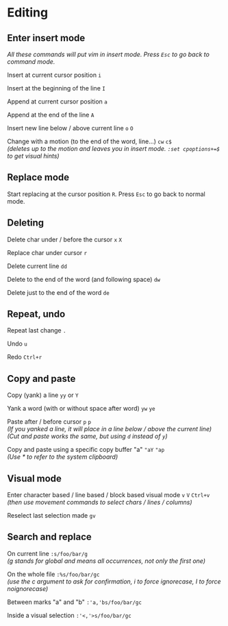 Editing
=======

Enter insert mode
-----------------

_All these commands will put vim in insert mode. Press `Esc` to go back to command mode._ 

Insert at current cursor position   `i`

Insert at the beginning of the line  `I`

Append at current cursor position  `a`

Append at the end of the line   `A`

Insert new line below / above current line   `o` `O`

Change with a motion (to the end of the word, line...)  `cw` `c$`   
_(deletes up to the motion and leaves you in insert mode. `:set cpoptions+=$` to get visual hints)_


Replace mode
------------

Start replacing at the cursor position  `R`. Press `Esc` to go back to normal mode.


Deleting
--------

Delete char under / before the cursor  `x` `X`

Replace char under cursor  `r` 

Delete current line  `dd`

Delete to the end of the word (and following space)  `dw`

Delete just to the end of the word  `de`


Repeat, undo
------------

Repeat last change  `.`

Undo    `u`

Redo   `Ctrl+r`


Copy and paste
--------------

Copy (yank) a line  `yy` or `Y`

Yank a word (with or without space after word)   `yw` `ye`

Paste after / before cursor  `p` `p`     
_(If you yanked a line, it will place in a line below / above the current line)_    
_(Cut and paste works the same, but using `d` instead of `y`)_

Copy and paste using a specific copy buffer "a"  `"aY` `"ap`   
_(Use * to refer to the system clipboard)_


Visual mode
-----------

Enter character based / line based / block based visual mode  `v` `V` `Ctrl+v`    
_(then use movement commands to select chars / lines / columns)_

Reselect last selection made  `gv`


Search and replace
------------------

On current line  `:s/foo/bar/g`    
_(g stands for global and means all occurrences, not only the first one)_

On the whole file  `:%s/foo/bar/gc`    
_(use the c argument to ask for confirmation, i to force ignorecase, I to force noignorecase)_

Between marks "a" and "b"  `:'a,'bs/foo/bar/gc`

Inside a visual selection  `:'<,'>s/foo/bar/gc`


